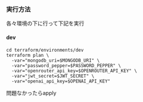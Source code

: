 ### 実行方法
各々環境の下に行って下記を実行

#### dev

```
cd terraform/environments/dev
terraform plan \
  -var="mongodb_uri=$MONGODB_URI" \
  -var="password_pepper=$PASSWORD_PEPPER" \
  -var="openrouter_api_key=$OPENROUTER_API_KEY" \
  -var="jwt_secret=$JWT_SECRET" \
  -var="openai_api_key=$OPENAI_API_KEY"
```
問題なかったらapply